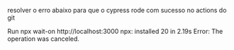 resolver o erro abaixo para que o cypress rode com sucesso no actions do git

Run npx wait-on http://localhost:3000
npx: installed 20 in 2.19s
Error: The operation was canceled.